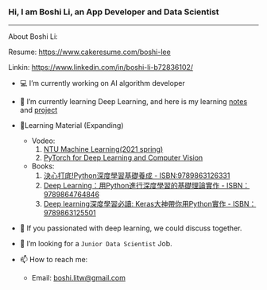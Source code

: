 ### Hi, I am Boshi Li, an App Developer and Data Scientist
----

About Boshi Li:

Resume: https://www.cakeresume.com/boshi-lee

Linkin: https://www.linkedin.com/in/boshi-li-b72836102/

- 💻 I’m currently working on AI algorithm developer
- 🌱 I’m currently learning Deep Learning, and here is my learning [notes](https://github.com/BoshiLee/deep_learning_notes) and [project](https://github.com/BoshiLee/pytorch_learning)
- 📒Learning Material (Expanding)
	- Vodeo:
		1.  [NTU Machine Learning(2021 spring)](https://www.youtube.com/playlist?list=PLJV_el3uVTsMhtt7_Y6sgTHGHp1Vb2P2J)
		2.  [PyTorch for Deep Learning and Computer Vision](https://www.udemy.com/course/pytorch-for-deep-learning-and-computer-vision/)
	- Books:
		1. [決心打底!Python深度學習基礎養成 - ISBN:9789863126331](http://isbn.ncl.edu.tw/NEW_ISBNNet/main_DisplayRecord_Popup.php?&Pact=view&Pkey=1090526*0110&KeepThis=true&TB_iframe=true&width=780&height=480)
		2. [Deep Learning：用Python進行深度學習的基礎理論實作 -  ISBN：9789864764846](https://www.books.com.tw/products/0010761759)
		3. [Deep learning深度學習必讀: Keras大神帶你用Python實作 -  ISBN：9789863125501](https://findbook.com.tw/9789863125501?msclkid=0f388f39af3e11eca90ea9f7e674befd)
- 👯 If you passionated with deep learning, we could discuss together.

- 🤔 I’m looking for a `Junior Data Scientist`  Job.
- 📫 How to reach me: 
	- Email: boshi.litw@gmail.com
